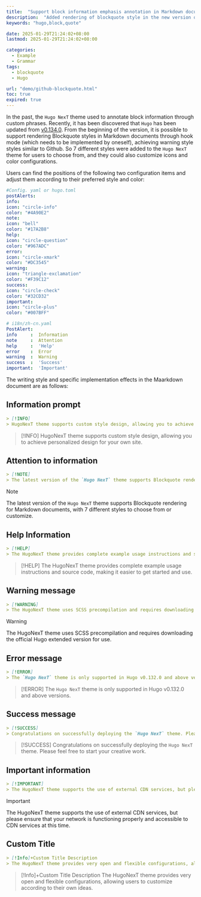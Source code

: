 ```yaml
---
title:  "Support block information emphasis annotation in Markdown documents"
description:  "Added rendering of blockquote style in the new version of Hugo framework, supports custom style design, and implements a warning style similar to Github"
keywords: "hugo,block,quote"

date: 2025-01-29T21:24:02+08:00
lastmod: 2025-01-29T21:24:02+08:00

categories:
  - Example
  - Grammar
tags:
  - blockquote
  - Hugo

url: "demo/github-blockquote.html"
toc: true
expired: true
---
```


In the past, the `Hugo NexT` theme used to annotate block information through custom phrases. Recently, it has been discovered that `Hugo` has been updated from [v0.134.0](https://github.com/gohugoio/hugo/releases/tag/v0.134.0). From the beginning of the version, it is possible to support rendering Blockquote styles in Markdown documents through hook mode (which needs to be implemented by oneself), achieving warning style styles similar to Github. So 7 different styles were added to the `Hugo NexT` theme for users to choose from, and they could also customize icons and color configurations.


<!--more-->


Users can find the positions of the following two configuration items and adjust them according to their preferred style and color:

```yaml
#Config. yaml or hugo.toml
postAlerts:
info:
icon: "circle-info"
color: "#4A90E2"
note:
icon: "bell"
color: "#17A2B8"
help:
icon: "circle-question"
color: "#967ADC"
error:
icon: "circle-xmark"
color: "#DC3545"
warning:
icon: "triangle-exclamation"
color: "#F39C12"
success:
icon: "circle-check"
color: "#32CD32"
important:
icon: "circle-plus"
color: "#007BFF"
```

```yaml
# i18n/zh-cn.yaml
PostAlert:
info     :  Information
note     :  Attention
help     :  'Help'
error    :  Error
warning  :  Warning
success  :  'Success'
important:  'Important'
```

The writing style and specific implementation effects in the Maarkdown document are as follows:

## Information prompt

```markdown
> [!INFO]
> HugoNexT theme supports custom style design, allowing you to achieve personalized design for your own site.
```

> [!INFO]
> HugoNexT theme supports custom style design, allowing you to achieve personalized design for your own site.

## Attention to information

```markdown
> [!NOTE]
> The latest version of the `Hugo NexT` theme supports Blockquote rendering for Markdown documents, with 7 different styles to choose from or customize.
```

> [!NOTE]
> The latest version of the `Hugo NexT` theme supports Blockquote rendering for Markdown documents, with 7 different styles to choose from or customize.

## Help Information

```markdown
> [!HELP]
> The HugoNexT theme provides complete example usage instructions and source code, making it easier to get started and use.
```

> [!HELP]
> The HugoNexT theme provides complete example usage instructions and source code, making it easier to get started and use.

## Warning message

```markdown
> [!WARNING]
> The HugoNexT theme uses SCSS precompilation and requires downloading the official Hugo extended version for use.
```

> [!WARNING]
> The HugoNexT theme uses SCSS precompilation and requires downloading the official Hugo extended version for use.

## Error message

```markdown
> [!ERROR]
> The `Hugo NexT` theme is only supported in Hugo v0.132.0 and above versions.
```

> [!ERROR]
> The `Hugo NexT` theme is only supported in Hugo v0.132.0 and above versions.

## Success message

```markdown
> [!SUCCESS]
> Congratulations on successfully deploying the `Hugo NexT` theme. Please feel free to start your creative work.
```

> [!SUCCESS]
>Congratulations on successfully deploying the `Hugo NexT` theme. Please feel free to start your creative work.

## Important information

```markdown
> [!IMPORTANT]
> The HugoNexT theme supports the use of external CDN services, but please ensure that your network is functioning properly and accessible to CDN services at this time.
```

> [!IMPORTANT]
> The HugoNexT theme supports the use of external CDN services, but please ensure that your network is functioning properly and accessible to CDN services at this time.


## Custom Title

```markdown
> [!Info]+Custom Title Description
> The HugoNexT theme provides very open and flexible configurations, allowing users to customize according to their own ideas.
```

> [!Info]+Custom Title Description
> The HugoNexT theme provides very open and flexible configurations, allowing users to customize according to their own ideas.